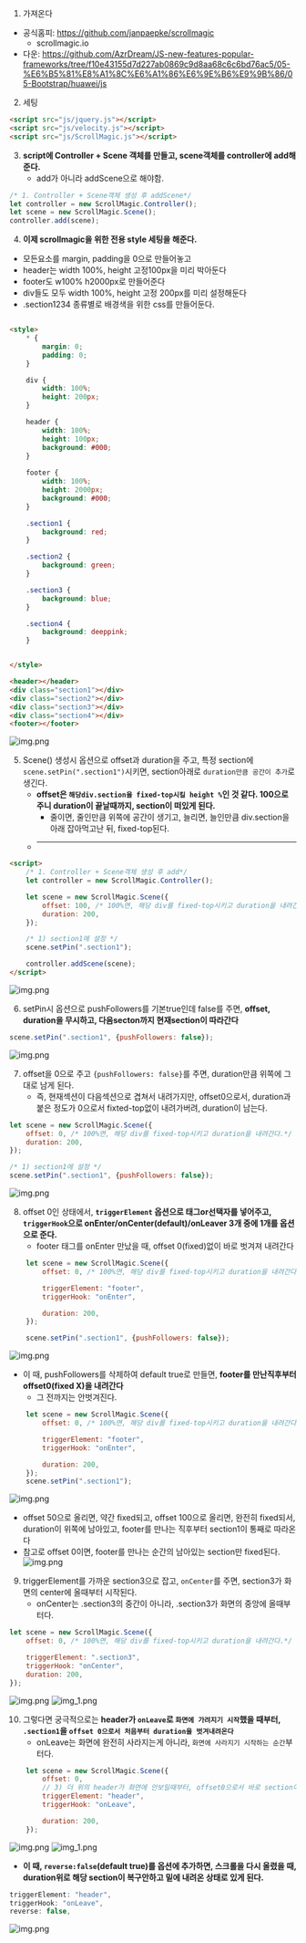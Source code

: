 1. 가져온다
- 공식홈피: https://github.com/janpaepke/scrollmagic
  - scrollmagic.io 
- 다운: https://github.com/AzrDream/JS-new-features-popular-frameworks/tree/f10e43155d7d227ab0869c9d8aa68c6c6bd76ac5/05-%E6%B5%81%E8%A1%8C%E6%A1%86%E6%9E%B6%E9%9B%86/05-Bootstrap/huawei/js

2. 세팅
```html
<script src="js/jquery.js"></script>
<script src="js/velocity.js"></script>
<script src="js/ScrollMagic.js"></script>
```
3. **script에 Controller + Scene 객체를 만들고, scene객체를 controller에 add해준다.**
   - add가 아니라 addScene으로 해야함.
```js
/* 1. Controller + Scene객체 생성 후 addScene*/
let controller = new ScrollMagic.Controller();
let scene = new ScrollMagic.Scene();
controller.add(scene);
```

4. **이제 scrollmagic을 위한 전용 style 세팅을 해준다.**
  - 모든요소를 margin, padding을 0으로 만들어놓고
  - header는 width 100%, height 고정100px을 미리 박아둔다
  - footer도 w100% h2000px로 만들어준다
  - div들도 모두 width 100%, height 고정 200px를 미리 설정해둔다
  - .section1234 종류별로 배경색을 위한 css를 만들어둔다.
```html

<style>
    * {
        margin: 0;
        padding: 0;
    }

    div {
        width: 100%;
        height: 200px;
    }

    header {
        width: 100%;
        height: 100px;
        background: #000;
    }
    
    footer {
        width: 100%;
        height: 2000px;
        background: #000;
    }

    .section1 {
        background: red;
    }

    .section2 {
        background: green;
    }

    .section3 {
        background: blue;
    }

    .section4 {
        background: deeppink;
    }


</style>
```
```html
<header></header>
<div class="section1"></div>
<div class="section2"></div>
<div class="section3"></div>
<div class="section4"></div>
<footer></footer>
```
![img.png](1.png)

5. Scene() 생성시 옵션으로 offset과 duration을 주고, 특정 section에 `scene.setPin(".section1")`시키면, section아래로 `duration만큼 공간이 추가`로 생긴다.
    - **offset은 `해당div.section을 fixed-top시킬 height %`인 것 같다. 100으로 주니 duration이 끝날때까지, section이 떠있게 된다.**
        - 줄이면, 줄인만큼 위쪽에 공간이 생기고, 늘리면, 늘인만큼 div.section을 아래 잡아먹고난 뒤, fixed-top된다.
    - ****
```html
<script>
    /* 1. Controller + Scene객체 생성 후 add*/
    let controller = new ScrollMagic.Controller();

    let scene = new ScrollMagic.Scene({
        offset: 100, /* 100%면, 해당 div를 fixed-top시키고 duration을 내려간다.*/
        duration: 200,
    });

    /* 1) section1에 설정 */
    scene.setPin(".section1");

    controller.addScene(scene);
</script>
```
![img.png](2.png)

6. setPin시 옵션으로 pushFollowers를 기본true인데 false를 주면, **offset, duration을 무시하고, 다음secton까지 현재section이 따라간다**
```js
scene.setPin(".section1", {pushFollowers: false});
```
![img.png](3.png)

7. offset을 0으로 주고 `{pushFollowers: false}`를 주면, duration만큼 위쪽에 그대로 남게 된다.
   - 즉, 현재섹션이 다음섹션으로 겹쳐서 내려가지만, offset0으로서, duration과 붙은 정도가 0으로서 fixted-top없이 내려가버려, duration이 남는다.
```js
let scene = new ScrollMagic.Scene({
    offset: 0, /* 100%면, 해당 div를 fixed-top시키고 duration을 내려간다.*/
    duration: 200,
});

/* 1) section1에 설정 */
scene.setPin(".section1", {pushFollowers: false});
```
![img.png](4.png)


8. offset 0인 상태에서, **`triggerElement` 옵션으로 태그or선택자를 넣어주고, `triggerHook`으로 onEnter/onCenter(default)/onLeaver 3개 중에 1개를 옵션으로 준다.**
   - footer 태그를 onEnter 만났을 때, offset 0(fixed)없이 바로 벗겨져 내려간다

```js
    let scene = new ScrollMagic.Scene({
        offset: 0, /* 100%면, 해당 div를 fixed-top시키고 duration을 내려간다.*/

        triggerElement: "footer",
        triggerHook: "onEnter",

        duration: 200,
    });

    scene.setPin(".section1", {pushFollowers: false});
```
![img.png](5.png)

- 이 때, pushFollowers를 삭제하여 default true로 만들면, **footer를 만난직후부터 offset0(fixed X)을 내려간다**
   - 그 전까지는 안벗겨진다.

```js
    let scene = new ScrollMagic.Scene({
        offset: 0, /* 100%면, 해당 div를 fixed-top시키고 duration을 내려간다.*/

        triggerElement: "footer",
        triggerHook: "onEnter",

        duration: 200,
    });
    scene.setPin(".section1");
```
![img.png](6.png)

- offset 50으로 올리면, 약간 fixed되고, offset 100으로 올리면, 완전히 fixed되서, duration이 위쪽에 남아있고, footer를 만나는 직후부터 section1이 통째로 따라온다
- 참고로 offset 0이면, footer를 만나는 순간의 남아있는 section만 fixed된다.
![img.png](7.png)

9. triggerElement를 가까운 section3으로 잡고, `onCenter`를 주면, section3가 화면의 center에 올때부터 시작된다.
    - onCenter는 .section3의 중간이 아니라, .section3가 화면의 중앙에 올때부터다.
```js
let scene = new ScrollMagic.Scene({
    offset: 0, /* 100%면, 해당 div를 fixed-top시키고 duration을 내려간다.*/

    triggerElement: ".section3",
    triggerHook: "onCenter",
    duration: 200,
});
```
![img.png](8.png)
![img_1.png](9.png)

10. 그렇다면 궁극적으로는 **header가 `onLeave`로 `화면에 가려지기 시작`했을 때부터, `.section1`을 `offset 0으로서 처음부터 duration을 벗겨내려온다`**
    - onLeave는 화면에 완전히 사라지는게 아니라, `화면에 사라지기 시작하는 순간`부터다.
```js
    let scene = new ScrollMagic.Scene({
        offset: 0,
        // 3) 더 위의 header가 화면에 안보일때부터, offset0으로서 바로 section이 duration을 덮어쓴다.
        triggerElement: "header",
        triggerHook: "onLeave",

        duration: 200,
    });
```
![img.png](10.png)
![img_1.png](11.png)


- **이 때, `reverse:false`(default true)를 옵션에 추가하면, 스크롤을 다시 올렸을 때, duration위로 해당 section이 복구안하고 밑에 내려온 상태로 있게 된다.**

```js
triggerElement: "header",
triggerHook: "onLeave",
reverse: false,
```
![img.png](12.png)
